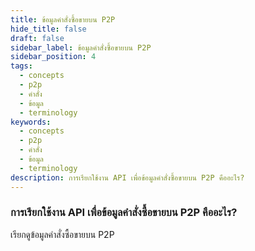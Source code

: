 ```yaml
---
title: ข้อมูลคำสั่งซื้อขายบน P2P
hide_title: false
draft: false
sidebar_label: ข้อมูลคำสั่งซื้อขายบน P2P
sidebar_position: 4
tags:
  - concepts
  - p2p
  - คำสั่ง
  - ข้อมูล
  - terminology
keywords:
  - concepts
  - p2p
  - คำสั่ง
  - ข้อมูล
  - terminology
description: การเรียกใช้งาน API เพื่อข้อมูลคำสั่งซื้อขายบน P2P คืออะไร?
---
```


### การเรียกใช้งาน API เพื่อข้อมูลคำสั่งซื้อขายบน P2P คืออะไร?

เรียกดูข้อมูลคำสั่งซื้อขายบน P2P
